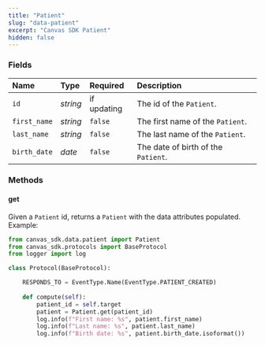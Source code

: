 ```yaml
---
title: "Patient"
slug: "data-patient"
excerpt: "Canvas SDK Patient"
hidden: false
---
```


### Fields

| Name         | Type      | Required    | Description                         |
|:-------------|:----------|:------------|:------------------------------------|
| `id`         | _string_  | if updating | The id of the `Patient`.            |
| `first_name` | _string_  | `false`     | The first name of the `Patient`.    |
| `last_name`  | _string_  | `false`     | The last name of the `Patient`.     |
| `birth_date` | _date_    | `false`     | The date of birth of the `Patient`. |

### Methods

#### get

Given a `Patient` id, returns a `Patient` with the data attributes populated. Example:

```python
from canvas_sdk.data.patient import Patient
from canvas_sdk.protocols import BaseProtocol
from logger import log

class Protocol(BaseProtocol):

    RESPONDS_TO = EventType.Name(EventType.PATIENT_CREATED)
  
    def compute(self):
        patient_id = self.target
        patient = Patient.get(patient_id)
        log.info(f"First name: %s", patient.first_name)
        log.info(f"Last name: %s", patient.last_name)
        log.info(f"Birth date: %s", patient.birth_date.isoformat())
```
